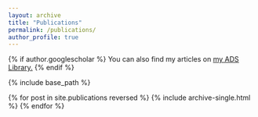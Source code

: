 ```yaml
---
layout: archive
title: "Publications"
permalink: /publications/
author_profile: true
---
```


{% if author.googlescholar %}
  You can also find my articles on <u><a href="https://ui.adsabs.harvard.edu/public-libraries/OUKtvXIFR6C-5THj23_Apw">my ADS Library</a>.</u>
{% endif %}

{% include base_path %}

{% for post in site.publications reversed %}
  {% include archive-single.html %}
{% endfor %}
